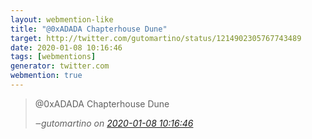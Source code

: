 ```yaml
---
layout: webmention-like
title: "@0xADADA Chapterhouse Dune"
target: http://twitter.com/gutomartino/status/1214902305767743489
date: 2020-01-08 10:16:46
tags: [webmentions]
generator: twitter.com
webmention: true
---
```




<blockquote class="external-citation">
  <p>
    @0xADADA Chapterhouse Dune
  </p>
  <cite>‒<span class="p-author p-name">gutomartino</span>
    on
    <a href="http://twitter.com/gutomartino/status/1214902305767743489" rel="external nofollow" target="_blank">2020-01-08 10:16:46</a>
  </cite>
</blockquote>



